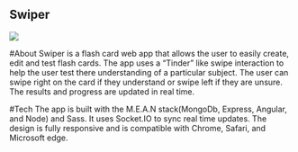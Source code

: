 ## Swiper
![](/Design/demo.gif)

#About
Swiper is a flash card web app that allows the user to easily create, edit and test flash cards. The app uses a “Tinder” like swipe interaction to help the user test there understanding of a particular subject. The user can swipe right on the card if they understand or swipe left if they are unsure. The results and progress are updated in real time.

#Tech
The app is built with the M.E.A.N stack(MongoDb, Express, Angular, and Node) and Sass. It uses Socket.IO to sync real time updates. The design is fully responsive and is compatible with Chrome, Safari, and Microsoft edge.
